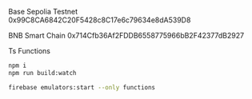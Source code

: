 Base Sepolia Testnet
0x99C8CA6842C20F5428c8C17e6c79634e8dA539D8

BNB Smart Chain
0x714Cfb36Af2FDDB6558775966bB2F42377dB2927

Ts Functions

```bash
npm i
npm run build:watch
```

```bash
firebase emulators:start --only functions

```

